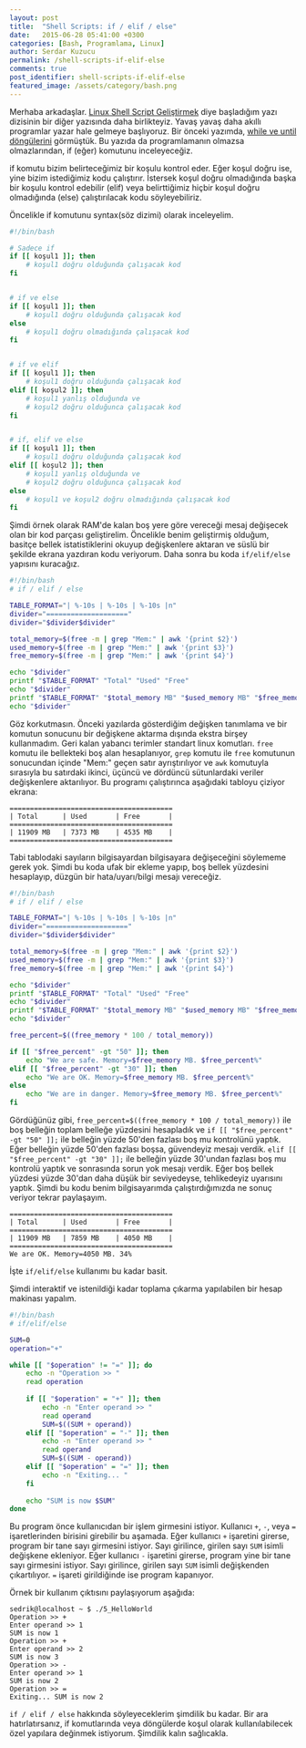 ```yaml
---
layout: post
title:  "Shell Scripts: if / elif / else"
date:   2015-06-28 05:41:00 +0300
categories: [Bash, Programlama, Linux]
author: Serdar Kuzucu
permalink: /shell-scripts-if-elif-else
comments: true
post_identifier: shell-scripts-if-elif-else
featured_image: /assets/category/bash.png
---
```


Merhaba arkadaşlar. 
[Linux Shell Script Geliştirmek](/linux-shell-script-gelistirmek) diye başladığım 
yazı dizisinin bir diğer yazısında daha birlikteyiz. 
Yavaş yavaş daha akıllı programlar yazar hale gelmeye başlıyoruz. 
Bir önceki yazımda, [while ve until döngülerini](/shell-scripts-while-ve-until-donguleri) görmüştük. 
Bu yazıda da programlamanın olmazsa olmazlarından, if (eğer) komutunu inceleyeceğiz.

<!--more-->

if komutu bizim belirteceğimiz bir koşulu kontrol eder. 
Eğer koşul doğru ise, yine bizim istediğimiz kodu çalıştırır. 
İstersek koşul doğru olmadığında başka bir koşulu kontrol edebilir (elif) 
veya belirttiğimiz hiçbir koşul doğru olmadığında (else) çalıştırılacak kodu söyleyebiliriz.

Öncelikle if komutunu syntax(söz dizimi) olarak inceleyelim.

```bash
#!/bin/bash

# Sadece if
if [[ koşul1 ]]; then
    # koşul1 doğru olduğunda çalışacak kod
fi


# if ve else
if [[ koşul1 ]]; then
    # koşul1 doğru olduğunda çalışacak kod
else
    # koşul1 doğru olmadığında çalışacak kod
fi


# if ve elif
if [[ koşul1 ]]; then
    # koşul1 doğru olduğunda çalışacak kod
elif [[ koşul2 ]]; then
    # koşul1 yanlış olduğunda ve
    # koşul2 doğru olduğunca çalışacak kod
fi


# if, elif ve else
if [[ koşul1 ]]; then
    # koşul1 doğru olduğunda çalışacak kod
elif [[ koşul2 ]]; then
    # koşul1 yanlış olduğunda ve
    # koşul2 doğru olduğunca çalışacak kod
else
    # koşul1 ve koşul2 doğru olmadığında çalışacak kod
fi
```

Şimdi örnek olarak RAM'de kalan boş yere göre vereceği mesaj değişecek olan bir kod parçası geliştirelim. 
Öncelikle benim geliştirmiş olduğum, basitçe bellek istatistiklerini okuyup değişkenlere aktaran 
ve süslü bir şekilde ekrana yazdıran kodu veriyorum. 
Daha sonra bu koda `if/elif/else` yapısını kuracağız.

```bash
#!/bin/bash
# if / elif / else

TABLE_FORMAT="| %-10s | %-10s | %-10s |n"
divider="===================="
divider="$divider$divider"

total_memory=$(free -m | grep "Mem:" | awk '{print $2}')
used_memory=$(free -m | grep "Mem:" | awk '{print $3}')
free_memory=$(free -m | grep "Mem:" | awk '{print $4}')

echo "$divider"
printf "$TABLE_FORMAT" "Total" "Used" "Free"
echo "$divider"
printf "$TABLE_FORMAT" "$total_memory MB" "$used_memory MB" "$free_memory MB"
echo "$divider"
```

Göz korkutmasın. 
Önceki yazılarda gösterdiğim değişken tanımlama 
ve bir komutun sonucunu bir değişkene aktarma dışında ekstra birşey kullanmadım. 
Geri kalan yabancı terimler standart linux komutları. 
`free` komutu ile bellekteki boş alan hesaplanıyor, 
`grep` komutu ile `free` komutunun sonucundan içinde "Mem:" geçen satır ayrıştırılıyor 
ve `awk` komutuyla sırasıyla bu satırdaki ikinci, üçüncü ve dördüncü sütunlardaki veriler değişkenlere aktarılıyor. 
Bu programı çalıştırınca aşağıdaki tabloyu çiziyor ekrana:

```text
========================================
| Total      | Used       | Free       |
========================================
| 11909 MB   | 7373 MB    | 4535 MB    |
========================================
```

Tabi tablodaki sayıların bilgisayardan bilgisayara değişeceğini söylememe gerek yok. 
Şimdi bu koda ufak bir ekleme yapıp, boş bellek yüzdesini hesaplayıp, düzgün bir hata/uyarı/bilgi mesajı vereceğiz.

```bash
#!/bin/bash
# if / elif / else

TABLE_FORMAT="| %-10s | %-10s | %-10s |n"
divider="===================="
divider="$divider$divider"

total_memory=$(free -m | grep "Mem:" | awk '{print $2}')
used_memory=$(free -m | grep "Mem:" | awk '{print $3}')
free_memory=$(free -m | grep "Mem:" | awk '{print $4}')

echo "$divider"
printf "$TABLE_FORMAT" "Total" "Used" "Free"
echo "$divider"
printf "$TABLE_FORMAT" "$total_memory MB" "$used_memory MB" "$free_memory MB"
echo "$divider"

free_percent=$((free_memory * 100 / total_memory))

if [[ "$free_percent" -gt "50" ]]; then
    echo "We are safe. Memory=$free_memory MB. $free_percent%"
elif [[ "$free_percent" -gt "30" ]]; then
    echo "We are OK. Memory=$free_memory MB. $free_percent%"
else
    echo "We are in danger. Memory=$free_memory MB. $free_percent%"
fi
```

Gördüğünüz gibi, 
`free_percent=$((free_memory * 100 / total_memory))` ile boş belleğin toplam belleğe yüzdesini hesapladık 
ve `if [[ "$free_percent" -gt "50" ]];` ile belleğin yüzde 50'den fazlası boş mu kontrolünü yaptık. 
Eğer belleğin yüzde 50'den fazlası boşsa, güvendeyiz mesajı verdik. 
`elif [[ "$free_percent" -gt "30" ]];` ile belleğin yüzde 30'undan fazlası boş mu kontrolü yaptık 
ve sonrasında sorun yok mesajı verdik. 
Eğer boş bellek yüzdesi yüzde 30'dan daha düşük bir seviyedeyse, tehlikedeyiz uyarısını yaptık. 
Şimdi bu kodu benim bilgisayarımda çalıştırdığımızda ne sonuç veriyor tekrar paylaşayım.

```text
========================================
| Total      | Used       | Free       |
========================================
| 11909 MB   | 7859 MB    | 4050 MB    |
========================================
We are OK. Memory=4050 MB. 34%
```

İşte `if/elif/else` kullanımı bu kadar basit.

Şimdi interaktif ve istenildiği kadar toplama çıkarma yapılabilen bir hesap makinası yapalım.

```bash
#!/bin/bash
# if/elif/else

SUM=0
operation="+"

while [[ "$operation" != "=" ]]; do
    echo -n "Operation >> "
    read operation
    
    if [[ "$operation" = "+" ]]; then
        echo -n "Enter operand >> "
        read operand
        SUM=$((SUM + operand))
    elif [[ "$operation" = "-" ]]; then
        echo -n "Enter operand >> "
        read operand
        SUM=$((SUM - operand))
    elif [[ "$operation" = "=" ]]; then
        echo -n "Exiting... "
    fi
    
    echo "SUM is now $SUM"
done
```

Bu program önce kullanıcıdan bir işlem girmesini istiyor. 
Kullanıcı `+`, `-`, veya `=` işaretlerinden birisini girebilir bu aşamada. 
Eğer kullanıcı `+` işaretini girerse, program bir tane sayı girmesini istiyor. 
Sayı girilince, girilen sayı `SUM` isimli değişkene ekleniyor. 
Eğer kullanıcı `-` işaretini girerse, program yine bir tane sayı girmesini istiyor. 
Sayı girilince, girilen sayı `SUM` isimli değişkenden çıkartılıyor. 
`=` işareti girildiğinde ise program kapanıyor.

Örnek bir kullanım çıktısını paylaşıyorum aşağıda:

```console
sedrik@localhost ~ $ ./5_HelloWorld
Operation >> +
Enter operand >> 1
SUM is now 1
Operation >> +
Enter operand >> 2
SUM is now 3
Operation >> -
Enter operand >> 1
SUM is now 2
Operation >> =
Exiting... SUM is now 2
```

`if / elif / else` hakkında söyleyeceklerim şimdilik bu kadar. 
Bir ara hatırlatırsanız, 
if komutlarında veya döngülerde koşul olarak kullanılabilecek özel yapılara değinmek istiyorum. 
Şimdilik kalın sağlıcakla.
